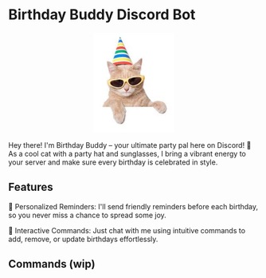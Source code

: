 # Birthday Buddy Discord Bot

<p align="center">
  <img height="200" src="./assets/images/buddy.jpeg">
</p>

Hey there! I'm Birthday Buddy – your ultimate party pal here on Discord! 🎉 As a cool cat with a party hat and sunglasses, I bring a vibrant energy to your server and make sure every birthday is celebrated in style.


## Features

🎈 Personalized Reminders: I'll send friendly reminders before each birthday, so you never miss a chance to spread some joy.

🎂 Interactive Commands: Just chat with me using intuitive commands to add, remove, or update birthdays effortlessly.

## Commands (wip)

